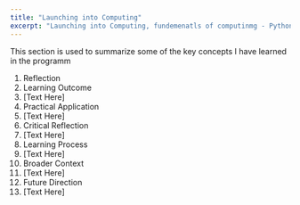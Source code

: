 ```yaml
---
title: "Launching into Computing"
excerpt: "Launching into Computing, fundemenatls of computinmg - Python, OS, architecture, networking and data analytics"
---
```


This section is used to summarize some of the key concepts I have learned in the programm

1. Reflection
2. Learning Outcome
3. [Text Here]
4. Practical Application
5. [Text Here]
6. Critical Reflection
7. [Text Here]
8. Learning Process
9. [Text Here]
10. Broader Context
11. [Text Here]
12. Future Direction
13. [Text Here]
